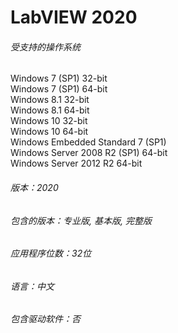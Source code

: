# LabVIEW 2020
###### 受支持的操作系统  

Windows 7 (SP1) 32-bit  
Windows 7 (SP1) 64-bit  
Windows 8.1 32-bit  
Windows 8.1 64-bit  
Windows 10 32-bit  
Windows 10 64-bit  
Windows Embedded Standard 7 (SP1)  
Windows Server 2008 R2 (SP1) 64-bit  
Windows Server 2012 R2 64-bit  

###### 版本：2020

###### 包含的版本：专业版, 基本版, 完整版

###### 应用程序位数：32位

###### 语言：中文

###### 包含驱动软件：否




